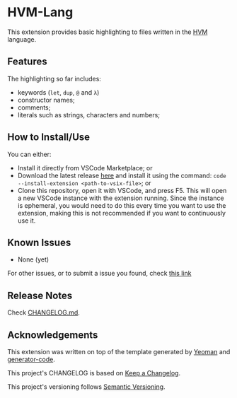 # HVM-Lang

This extension provides basic highlighting to files written in the [HVM](https://github.com/Kindelia/HVM) language.

## Features

The highlighting so far includes:

- keywords (`let`, `dup`, `@` and `λ`)
- constructor names;
- comments;
- literals such as strings, characters and numbers;

## How to Install/Use

You can either:

- Install it directly from VSCode Marketplace; or
- Download the latest release [here](https://github.com/Danfs64/HVM-Lang/releases) and install it using the command: `code --install-extension <path-to-vsix-file>`; or
- Clone this repository, open it with VSCode, and press F5. This will open a new VSCode instance with the extension running. Since the instance is ephemeral, you would need to do this every time you want to use the extension, making this is not recommended if you want to continuously use it.

## Known Issues

- None (yet)

For other issues, or to submit a issue you found, check [this link](https://github.com/Danfs64/HVM-Lang/issues)

## Release Notes

Check [CHANGELOG.md](CHANGELOG.md).

## Acknowledgements

This extension was written on top of the template generated by [Yeoman](https://yeoman.io/) and [generator-code](https://www.npmjs.com/package/generator-code).

This project's CHANGELOG is based on [Keep a Changelog](https://keepachangelog.com/en/1.0.0/).

This project's versioning follows [Semantic Versioning](https://semver.org/spec/v2.0.0.html).

